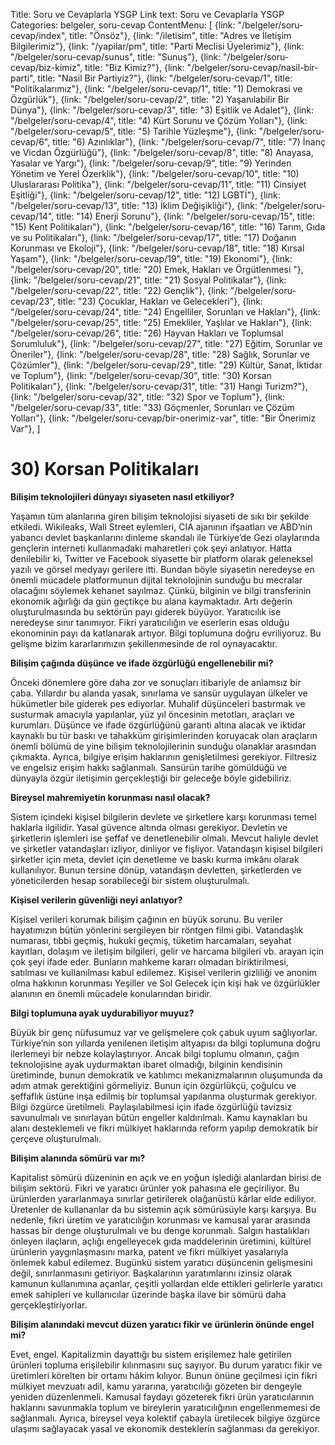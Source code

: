 Title: Soru ve Cevaplarla YSGP
Link text: Soru ve Cevaplarla YSGP
Categories: belgeler, soru-cevap
ContentMenu: [
  {link: "/belgeler/soru-cevap/index", title: "Önsöz"},
  {link: "/iletisim", title: "Adres ve İletişim Bilgilerimiz"},
  {link: "/yapilar/pm", title: "Parti Meclisi Üyelerimiz"},
  {link: "/belgeler/soru-cevap/sunus", title: "Sunuş"},
  {link: "/belgeler/soru-cevap/biz-kimiz", title: "Biz Kimiz?"},
  {link: "/belgeler/soru-cevap/nasil-bir-parti", title: "Nasil Bir Partiyiz?"},
  {link: "/belgeler/soru-cevap/1", title: "Politikalarımız"},
  {link: "/belgeler/soru-cevap/1", title: "1) Demokrasi ve Özgürlük"},
  {link: "/belgeler/soru-cevap/2", title: "2) Yaşanılabilir Bir Dünya"},
  {link: "/belgeler/soru-cevap/3", title: "3) Eşitlik ve Adalet"},
  {link: "/belgeler/soru-cevap/4", title: "4) Kürt Sorunu ve Çözüm Yolları"},
  {link: "/belgeler/soru-cevap/5", title: "5) Tarihle Yüzleşme"},
  {link: "/belgeler/soru-cevap/6", title: "6) Azınlıklar"},
  {link: "/belgeler/soru-cevap/7", title: "7) İnanç ve Vicdan Özgürlüğü"},
  {link: "/belgeler/soru-cevap/8", title: "8) Anayasa, Yasalar ve Yargı"},
  {link: "/belgeler/soru-cevap/9", title: "9) Yerinden Yönetim ve Yerel Özerklik"},
  {link: "/belgeler/soru-cevap/10", title: "10) Uluslararası Politika"},
  {link: "/belgeler/soru-cevap/11", title: "11) Cinsiyet Eşitliği"},
  {link: "/belgeler/soru-cevap/12", title: "12) LGBTİ"},
  {link: "/belgeler/soru-cevap/13", title: "13) İklim Değişikliği"},
  {link: "/belgeler/soru-cevap/14", title: "14) Enerji Sorunu"},
  {link: "/belgeler/soru-cevap/15", title: "15) Kent Politikaları"},
  {link: "/belgeler/soru-cevap/16", title: "16) Tarım, Gıda ve su Politikaları"},
  {link: "/belgeler/soru-cevap/17", title: "17) Doğanın Korunması ve Ekoloji"},
  {link: "/belgeler/soru-cevap/18", title: "18) Kırsal Yaşam"},
  {link: "/belgeler/soru-cevap/19", title: "19) Ekonomi"},
  {link: "/belgeler/soru-cevap/20", title: "20) Emek, Hakları ve Örgütlenmesi
"},
  {link: "/belgeler/soru-cevap/21", title: "21) Sosyal Politikalar"},
  {link: "/belgeler/soru-cevap/22", title: "22) Gençlik"},
  {link: "/belgeler/soru-cevap/23", title: "23) Çocuklar, Hakları ve Gelecekleri"},
  {link: "/belgeler/soru-cevap/24", title: "24) Engelliler, Sorunları ve Hakları"},
  {link: "/belgeler/soru-cevap/25", title: "25) Emekliler, Yaşlılar ve Hakları"},
  {link: "/belgeler/soru-cevap/26", title: "26) Hayvan Hakları ve Toplumsal Sorumluluk"},
  {link: "/belgeler/soru-cevap/27", title: "27) Eğitim, Sorunlar ve Öneriler"},
  {link: "/belgeler/soru-cevap/28", title: "28) Sağlık, Sorunlar ve Çözümler"},
  {link: "/belgeler/soru-cevap/29", title: "29) Kültür, Sanat, İktidar ve Toplum"},
  {link: "/belgeler/soru-cevap/30", title: "30) Korsan Politikaları"},
  {link: "/belgeler/soru-cevap/31", title: "31) Hangi Turizm?"},
  {link: "/belgeler/soru-cevap/32", title: "32) Spor ve Toplum"},
  {link: "/belgeler/soru-cevap/33", title: "33) Göçmenler, Sorunları ve Çözüm Yolları"},
  {link: "/belgeler/soru-cevap/bir-onerimiz-var", title: "Bir Önerimiz Var"},
  ]



# 30) Korsan Politikaları

**Bilişim teknolojileri dünyayı siyaseten nasıl etkiliyor?**

Yaşamın tüm alanlarına giren bilişim teknolojisi siyaseti de sıkı bir şekilde etkiledi. Wikileaks, Wall Street eylemleri, CIA ajanının ifşaatları ve ABD’nin yabancı devlet başkanlarını dinleme skandalı ile Türkiye’de Gezi olaylarında gençlerin interneti kullanmadaki maharetleri çok şeyi anlatıyor. Hatta denilebilir ki, Twitter ve Facebook siyasette bir platform olarak geleneksel yazılı ve görsel medyayı gerilere itti. Bundan böyle siyasetin neredeyse en önemli mücadele platformunun dijital teknolojinin sunduğu bu mecralar olacağını söylemek kehanet sayılmaz. Çünkü, bilginin ve bilgi transferinin ekonomik ağırlığı da gün geçtikçe bu alana kaymaktadır. Artı değerin oluşturulmasında bu sektörün payı giderek büyüyor. Yaratıcılık ise neredeyse sınır tanımıyor. Fikri yaratıcılığın ve eserlerin esas olduğu ekonominin payı da katlanarak artıyor. Bilgi toplumuna doğru evriliyoruz. Bu gelişme bizim kararlarımızın şekillenmesinde de rol oynayacaktır.

**Bilişim çağında düşünce ve ifade özgürlüğü engellenebilir mi?**
 
Önceki dönemlere göre daha zor ve sonuçları itibariyle de anlamsız bir çaba. Yıllardır bu alanda yasak, sınırlama ve sansür uygulayan ülkeler ve hükümetler bile giderek pes ediyorlar. Muhalif düşünceleri bastırmak ve susturmak amacıyla yapılanlar, yüz yıl öncesinin metotları, araçları ve kurumları. Düşünce ve ifade özgürlüğünü garanti altına alacak ve iktidar kaynaklı bu tür baskı ve tahakküm girişimlerinden koruyacak olan araçların önemli bölümü de yine bilişim teknolojilerinin sunduğu olanaklar arasından çıkmakta. Ayrıca, bilgiye erişim haklarının genişletilmesi gerekiyor. Filtresiz ve engelsiz erişim hakkı sağlanmalı. Sansürün tarihe gömüldüğü ve dünyayla özgür iletişimin gerçekleştiği bir geleceğe böyle gidebiliriz. 

**Bireysel mahremiyetin korunması nasıl olacak?**
 
Sistem içindeki kişisel bilgilerin devlete ve şirketlere karşı korunması temel haklarla ilgilidir. Yasal güvence altında olması gerekiyor. Devletin ve şirketlerin işlemleri ise şeffaf ve denetlenebilir olmalı. Mevcut haliyle devlet ve şirketler vatandaşları izliyor, dinliyor ve fişliyor. Vatandaşın kişisel bilgileri şirketler için meta, devlet için denetleme ve baskı kurma imkânı olarak kullanılıyor. Bunun tersine dönüp, vatandaşın devletten, şirketlerden ve yöneticilerden hesap sorabileceği bir sistem oluşturulmalı. 

**Kişisel verilerin güvenliği neyi anlatıyor?**

Kişisel verileri korumak bilişim çağının en büyük sorunu. Bu veriler hayatımızın bütün yönlerini sergileyen bir röntgen filmi gibi. Vatandaşlık numarası, tıbbi geçmiş, hukuki geçmiş, tüketim harcamaları, seyahat kayıtları, dolaşım ve iletişim bilgileri, gelir ve harcama bilgileri vb. arayan için çok şeyi ifade eder. Bunların mahkeme kararı olmadan biriktirilmesi, satılması ve kullanılması kabul edilemez. Kişisel verilerin gizliliği ve anonim olma hakkının korunması Yeşiller ve Sol Gelecek için kişi hak ve özgürlükler alanının en önemli mücadele konularından biridir. 

**Bilgi toplumuna ayak uydurabiliyor muyuz?**

Büyük bir genç nüfusumuz var ve gelişmelere çok çabuk uyum sağlıyorlar. Türkiye’nin son yıllarda yenilenen iletişim altyapısı da bilgi toplumuna doğru ilerlemeyi bir nebze kolaylaştırıyor. Ancak bilgi toplumu olmanın, çağın teknolojisine ayak uydurmaktan ibaret olmadığı, bilginin kendisinin üretiminde, bunun demokratik ve katılımcı mekanizmalarının oluşumunda da adım atmak gerektiğini görmeliyiz. Bunun için özgürlükçü, çoğulcu ve şeffaflık üstüne inşa edilmiş bir toplumsal yapılanma oluşturmak gerekiyor. Bilgi özgürce üretilmeli. Paylaşılabilmesi için ifade özgürlüğü tavizsiz savunulmalı ve sınırlayan bütün engeller kaldırılmalı. Kamu kaynakları bu alanı desteklemeli ve fikri mülkiyet haklarında reform yapılıp demokratik bir çerçeve oluşturulmalı.

**Bilişim alanında sömürü var mı?**

Kapitalist sömürü düzeninin en açık ve en yoğun işlediği alanlardan birisi de bilişim sektörü. Fikri ve yaratıcı ürünler yok pahasına ele geçiriliyor. Bu ürünlerden yararlanmaya sınırlar getirilerek olağanüstü kârlar elde ediliyor. Üretenler de kullananlar da bu sistemin açık sömürüsüyle karşı karşıya. Bu nedenle, fikri üretim ve yaratıcılığın korunması ve kamusal yarar arasında hassas bir denge oluşturulmalı ve bu denge korunmalı. Salgın hastalıkları önleyen ilaçların, açlığı engelleyecek gıda maddelerinin üretimini, kültürel ürünlerin yaygınlaşmasını marka, patent ve fikri mülkiyet yasalarıyla önlemek kabul edilemez. Bugünkü sistem yaratıcı düşüncenin gelişmesini değil, sınırlanmasını getiriyor. Başkalarının yaratımlarını izinsiz olarak kamunun kullanımına açanlar, çeşitli yollardan elde ettikleri gelirlerle yaratıcı emek sahipleri ve kullanıcılar üzerinde başka ilave bir sömürü daha gerçekleştiriyorlar. 

**Bilişim alanındaki mevcut düzen yaratıcı fikir ve ürünlerin önünde engel mi?**
 
Evet, engel. Kapitalizmin dayattığı bu sistem erişilemez hale getirilen ürünleri topluma erişilebilir kılınmasını suç sayıyor. Bu durum yaratıcı fikir ve üretimleri körelten bir ortamı hâkim kılıyor. Bunun önüne geçilmesi için fikri mülkiyet mevzuatı adil, kamu yararına, yaratıcılığı gözeten bir dengeyle yeniden düzenlenmeli. Kamusal faydayı gözeterek fikri ürün yaratıcılarının haklarını savunmakla toplum ve bireylerin yaratıcılığının engellenmemesi de sağlanmalı. Ayrıca, bireysel veya kolektif çabayla üretilecek bilgiye özgürce ulaşımı sağlayacak yasal ve ekonomik desteklerin sağlanması da gerekiyor.


